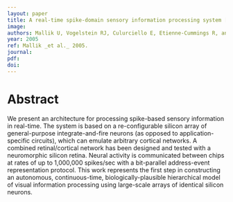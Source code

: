 ```yaml
---
layout: paper
title: A real-time spike-domain sensory information processing system [image processing applications]
image:
authors: Mallik U, Vogelstein RJ, Culurciello E, Etienne-Cummings R, and Cauwenberghs G.
year: 2005
ref: Mallik _et al._ 2005.
journal: 
pdf: 
doi: 
---
```


# Abstract
We present an architecture for processing spike-based sensory information in real-time. The system is based on a re-configurable silicon array of general-purpose integrate-and-fire neurons (as opposed to application-specific circuits), which can emulate arbitrary cortical networks. A combined retinal/cortical network has been designed and tested with a neuromorphic silicon retina. Neural activity is communicated between chips at rates of up to 1,000,000 spikes/sec with a bit-parallel address-event representation protocol. This work represents the first step in constructing an autonomous, continuous-time, biologically-plausible hierarchical model of visual information processing using large-scale arrays of identical silicon neurons.

